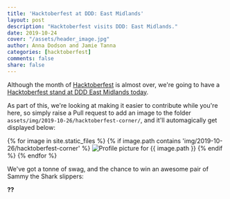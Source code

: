 ```yaml
---
title: 'Hacktoberfest at DDD: East Midlands'
layout: post
description: "Hacktoberfest visits DDD: East Midlands."
date: 2019-10-24
cover: "/assets/header_image.jpg"
author: Anna Dodson and Jamie Tanna
categories: [hacktoberfest]
comments: false
share: false
---
```

Although the month of [Hacktoberfest](https://hacktoberfest.digitalocean.com/) is almost over, we're going to have a [Hacktoberfest stand at DDD East Midlands today](https://www.dddeastmidlands.com/hacktoberfest/).

As part of this, we're looking at making it easier to contribute while you're here, so simply raise a Pull request to add an image to the folder `assets/img/2019-10-26/hacktoberfest-corner/`, and it'll automagically get displayed below:

<section class="contributors_grid">
{% for image in site.static_files %}
{% if image.path contains 'img/2019-10-26/hacktoberfest-corner' %}
<img src="{{ site.baseurl }}{{ image.path }}" alt="Profile picture for {{ image.path }}" />
{% endif %}
{% endfor %}
</section>

We've got a tonne of swag, and the chance to win an awesome pair of Sammy the Shark slippers:

**??**
